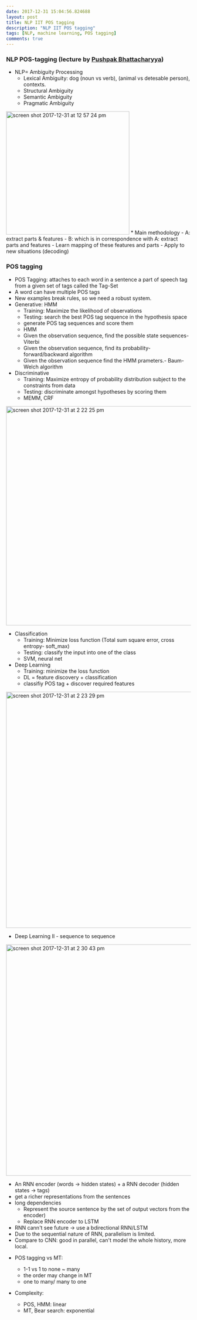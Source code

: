```yaml
---
date: 2017-12-31 15:04:56.824688
layout: post
title: NLP IIT POS tagging
description: "NLP IIT POS tagging"
tags: [NLP, machine learning, POS tagging]
comments: true
---
```

### NLP POS-tagging (lecture by [Pushpak Bhattacharyya](https://nlpsummerschool2017.wordpress.com/schedule/))

<!--
<img width="594" alt="screen shot 2017-12-31 at 1 08 44 pm" src="https://user-images.githubusercontent.com/5177427/34464212-c6212f54-ee2b-11e7-89af-4abc9818708a.png">
-->

* NLP= Ambiguity Processing
  - Lexical Ambiguity: dog (noun vs verb), (animal vs detesable person), contexts. 
  - Structural Ambiguity
  - Semantic Ambiguity
  - Pragmatic Ambiguity

<img width="336" alt="screen shot 2017-12-31 at 12 57 24 pm" src="https://user-images.githubusercontent.com/5177427/34464178-3ed0dc12-ee2a-11e7-8a9f-95fa73302487.png">
<!--excerpt-->
* Main methodology
  - A: extract parts & features
  - B: which is in correspondence with A: extract parts and features
  - Learn mapping of these features and parts
  - Apply to new situations (decoding)
 

### POS tagging
* POS Tagging: attaches to each word in a sentence a part of speech tag from a given set of tags called the Tag-Set
* A word can have multiple POS tags
* New examples break rules, so we need a robust system.
* Generative: HMM
  - Training: Maximize the likelihood of observations
  - Testing: search the best POS tag sequence in the hypothesis space
  - generate POS tag sequences and score them
  - HMM
  - Given the observation sequence, find the possible state sequences- Viterbi
  - Given the observation sequence, find its probability- forward/backward algorithm
  - Given the observation sequence find the HMM prameters.- Baum-Welch algorithm
* Discriminative
  - Training: Maximize entropy of probability distribution subject to the constraints from data
  - Testing: discriminate amongst hypotheses by scoring them
  - MEMM, CRF
<img width="598" alt="screen shot 2017-12-31 at 2 22 25 pm" src="https://user-images.githubusercontent.com/5177427/34464492-11dd0ed6-ee36-11e7-9709-4abecdda3457.png">

* Classification
  - Training: Minimize loss function (Total sum square error, cross entropy- soft_max)
  - Testing: classify the input into one of the class
  - SVM, neural net
* Deep Learning
  - Training: minimize the loss function
  - DL = feature discovery + classification
  - classifiy POS tag + discover required features
<img width="644" alt="screen shot 2017-12-31 at 2 23 29 pm" src="https://user-images.githubusercontent.com/5177427/34464501-3b24c5ae-ee36-11e7-8418-95bd5182e76a.png">

* Deep Learning II - sequence to sequence
<img width="631" alt="screen shot 2017-12-31 at 2 30 43 pm" src="https://user-images.githubusercontent.com/5177427/34464520-483e786a-ee37-11e7-8b53-5d5e1fbb3a5f.png">
 
  - An RNN encoder (words -> hidden states) + a RNN decoder (hidden states -> tags)
  - get a richer representations from the sentences
  - long dependencies 
    - Represent the source sentence by the set of output vectors from the encoder)
    - Replace RNN encoder to LSTM
  - RNN cann't see future -> use a bdirectional RNN/LSTM
  - Due to the sequential nature of RNN, parallelism is limited.
  - Compare to CNN: good in parallel, can't model the whole history, more local. 
 
* POS tagging vs MT:
  - 1-1 vs 1 to none ~ many
  - the order may change in MT
  - one to many/ many to one

* Complexity:
  - POS, HMM: linear
  - MT, Bear search: exponential

